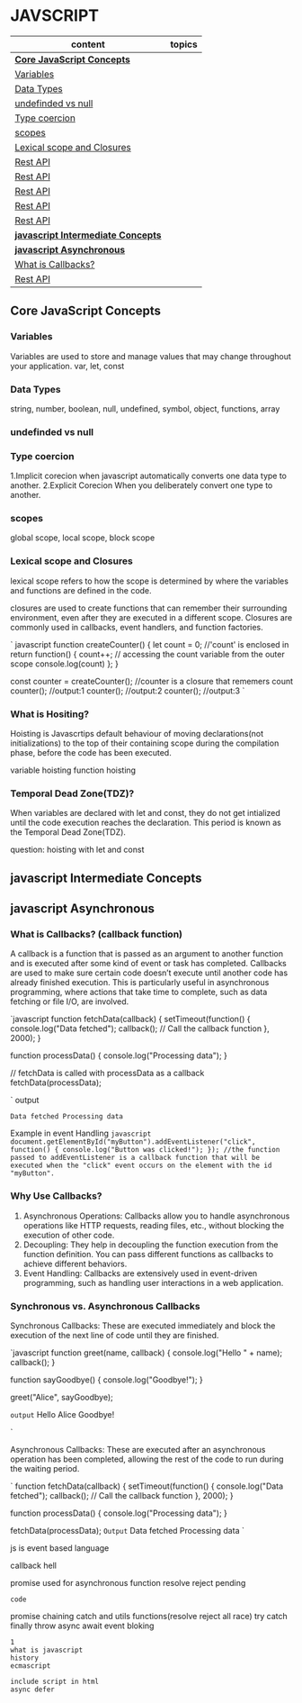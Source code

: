 # JAVSCRIPT


|  content  | topics |
| -----| ----- |
| [**Core JavaScript Concepts**](#core-javascript-concepts) |
| [Variables](#variables) | |
| [Data Types](#data-types) | |
| [undefinded vs null](#undefinded-vs-null) | |
| [Type coercion](#type-coercion) | |
| [scopes](#scopes) | |
| [Lexical scope and Closures](#lexical-scope-and-closures) | |
| [Rest API](#rest-api) | |
| [Rest API](#rest-api) | |
| [Rest API](#rest-api) | |
| [Rest API](#rest-api) | |
| [Rest API](#rest-api) | |
| [**javascript Intermediate Concepts**](#javascript-intermediate-concepts) |
| [**javascript Asynchronous**](#javascript-asynchronous) |
| [What is Callbacks?](#what-is-callbacks-callback-function) | |
| [Rest API](#rest-api) | |


## Core JavaScript Concepts

### Variables
Variables are used to store and manage values that may change throughout your application.
var, let, const

### Data Types
string, number, boolean, null, undefined, symbol, object, functions, array

### undefinded vs null

### Type coercion
1.Implicit corecion
when javascript automatically converts one data type to another.
2.Explicit Corecion
When you deliberately convert one type to another.

### scopes
global scope, local scope, block scope

### Lexical scope and Closures
lexical scope refers to how the scope is determined by where the variables and functions are defined in the code.

closures are used to create functions that can remember their surrounding environment, even after they are executed in a different scope. Closures are commonly used in callbacks, event handlers, and function factories.

` javascript
function createCounter() {
    let count = 0; //'count' is enclosed in 
    return function() {
        count++;   // accessing the count variable from the outer scope
        console.log(count)
    };
}

const counter = createCounter(); //counter is a closure that rememers count
counter();  //output:1
counter();  //output:2
counter();  //output:3
`

### What is Hositing?
Hoisting is Javascrtips default behaviour of moving declarations(not initializations) to the top of their containing scope during the compilation phase, before the code has been executed.

variable hoisting
function hoisting

### Temporal Dead Zone(TDZ)?
When variables are declared with let and const, they do not get intialized until the code execution reaches the declaration. This period is known as the Temporal Dead Zone(TDZ).

question: hoisting with let and const


## javascript Intermediate Concepts

## javascript Asynchronous




### What is Callbacks? (callback function)

A callback is a function that is passed as an argument to another function and is executed after some kind of event or task has completed. Callbacks are used to make sure certain code doesn’t execute until another code has already finished execution. This is particularly useful in asynchronous programming, where actions that take time to complete, such as data fetching or file I/O, are involved.

`javascript
function fetchData(callback) {
    setTimeout(function() {
        console.log("Data fetched");
        callback(); // Call the callback function
    }, 2000);
}

function processData() {
    console.log("Processing data");
}

// fetchData is called with processData as a callback
fetchData(processData);

`
output

`
Data fetched
Processing data
`

Example in event Handling
`javascript
document.getElementById("myButton").addEventListener("click", function() {
    console.log("Button was clicked!");
});
//the function passed to addEventListener is a callback function that will be executed when the "click" event occurs on the element with the id "myButton".
`

### Why Use Callbacks?
1. Asynchronous Operations: Callbacks allow you to handle asynchronous operations like HTTP requests, reading files, etc., without blocking the execution of other code.
2. Decoupling: They help in decoupling the function execution from the function definition. You can pass different functions as callbacks to achieve different behaviors.
3. Event Handling: Callbacks are extensively used in event-driven programming, such as handling user interactions in a web application.

### Synchronous vs. Asynchronous Callbacks
Synchronous Callbacks: These are executed immediately and block the execution of the next line of code until they are finished.

`javascript
function greet(name, callback) {
    console.log("Hello " + name);
    callback();
}

function sayGoodbye() {
    console.log("Goodbye!");
}

greet("Alice", sayGoodbye);

`
output
`
Hello Alice
Goodbye!

`

Asynchronous Callbacks: These are executed after an asynchronous operation has been completed, allowing the rest of the code to run during the waiting period.

`
function fetchData(callback) {
    setTimeout(function() {
        console.log("Data fetched");
        callback(); // Call the callback function
    }, 2000);
}

function processData() {
    console.log("Processing data");
}

fetchData(processData);
`
Output
`
Data fetched
Processing data
`







js is event based language

callback hell

promise
used for asynchronous function
resolve reject pending

```
code 
```

promise chaining
catch and utils functions(resolve reject all race)
try catch finally throw 
async await
event bloking




`````````
1
what is javascript
history
ecmascript

include script in html
async defer